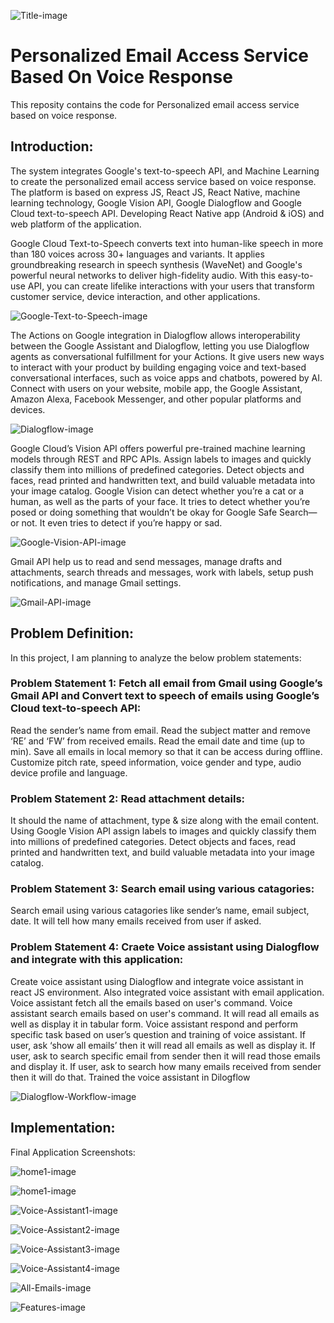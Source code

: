 ![Title-image](https://github.com/nitish1310/Personalized-email-access-service-based-on-voice-response/blob/master/Images/Title-Image.jpg)

# Personalized Email Access Service Based On Voice Response
This reposity contains the code for Personalized email access service based on voice response.

## Introduction:

The system integrates Google's text-to-speech API, and Machine Learning to create the personalized email access service based on voice response. The platform is based on express JS, React JS, React Native, machine learning technology, Google Vision API, Google Dialogflow and Google Cloud text-to-speech API. Developing React Native app (Android & iOS) and web platform of the application.

Google Cloud Text-to-Speech converts text into human-like speech in more than 180 voices across 30+ languages and variants. It applies groundbreaking research in speech synthesis (WaveNet) and Google's powerful neural networks to deliver high-fidelity audio. With this easy-to-use API, you can create lifelike interactions with your users that transform customer service, device interaction, and other applications.

![Google-Text-to-Speech-image](https://github.com/nitish1310/Personalized-email-access-service-based-on-voice-response/blob/master/Images/Google-Text-to-Speech-API.JPG)

The Actions on Google integration in Dialogflow allows interoperability between the Google Assistant and Dialogflow, letting you use Dialogflow agents as conversational fulfillment for your Actions. It give users new ways to interact with your product by building engaging voice and text-based conversational interfaces, such as voice apps and chatbots, powered by AI. Connect with users on your website, mobile app, the Google Assistant, Amazon Alexa, Facebook Messenger, and other popular platforms and devices.

![Dialogflow-image](https://github.com/nitish1310/Personalized-email-access-service-based-on-voice-response/blob/master/Images/Dialogflow.JPG)

Google Cloud’s Vision API offers powerful pre-trained machine learning models through REST and RPC APIs. Assign labels to images and quickly classify them into millions of predefined categories. Detect objects and faces, read printed and handwritten text, and build valuable metadata into your image catalog. Google Vision can detect whether you’re a cat or a human, as well as the parts of your face. It tries to detect whether you’re posed or doing something that wouldn’t be okay for Google Safe Search—or not. It even tries to detect if you’re happy or sad.

![Google-Vision-API-image](https://github.com/nitish1310/Personalized-email-access-service-based-on-voice-response/blob/master/Images/Google-Vision-API.JPG)

Gmail API help us to read and send messages, manage drafts and attachments, search threads and messages, work with labels, setup push notifications, and manage Gmail settings. 

![Gmail-API-image](https://github.com/nitish1310/Personalized-email-access-service-based-on-voice-response/blob/master/Images/Gmail-API.JPG)

## Problem Definition:
In this project, I am planning to analyze the below problem statements:

### Problem Statement 1: Fetch all email from Gmail using Google’s Gmail API and Convert text to speech of emails using Google’s Cloud text-to-speech API:
Read the sender’s name from email. Read the subject matter and remove ‘RE’ and ‘FW’ from received emails. Read the email date and time (up to min). Save all emails in local memory so that it can be access during offline. Customize pitch rate, speed information, voice gender and type, audio device profile and language.

### Problem Statement 2: Read attachment details:
It should the name of attachment, type & size along with the email content. Using Google Vision API assign labels to images and quickly classify them into millions of predefined categories. Detect objects and faces, read printed and handwritten text, and build valuable metadata into your image catalog.

### Problem Statement 3: Search email using various catagories:
Search email using various catagories like sender’s name, email subject, date. It will tell how many emails received from user if asked. 

### Problem Statement 4: Craete Voice assistant using Dialogflow and integrate with this application:
Create voice assistant using Dialogflow and integrate voice assistant in react JS environment. Also integrated voice assistant with email application. Voice assistant fetch all the emails based on user's command. Voice assistant search emails based on user's command.
It will read all emails as well as display it in tabular form. Voice assistant respond and perform specific task based on user’s question and training of voice assistant. If user, ask ‘show all emails’ then it will read all emails as well as display it. If user, ask to search specific email from sender then it will read those emails and display it. If user, ask to search how many emails received from sender then it will do that. Trained the voice assistant in Dilogflow 

![Dialogflow-Workflow-image](https://github.com/nitish1310/Personalized-email-access-service-based-on-voice-response/blob/master/Images/Dialogflow-workflow.jpg)


## Implementation:

Final Application Screenshots:

![home1-image](https://github.com/nitish1310/Personalized-email-access-service-based-on-voice-response/blob/master/Images/home1.JPG)

![home1-image](https://github.com/nitish1310/Personalized-email-access-service-based-on-voice-response/blob/master/Images/home2.JPG)

![Voice-Assistant1-image](https://github.com/nitish1310/Personalized-email-access-service-based-on-voice-response/blob/master/Images/Voice-Assistant1.JPG)

![Voice-Assistant2-image](https://github.com/nitish1310/Personalized-email-access-service-based-on-voice-response/blob/master/Images/Voice-Assistant2.JPG)

![Voice-Assistant3-image](https://github.com/nitish1310/Personalized-email-access-service-based-on-voice-response/blob/master/Images/Voice-Assistant3.JPG)

![Voice-Assistant4-image](https://github.com/nitish1310/Personalized-email-access-service-based-on-voice-response/blob/master/Images/Voice-Assistant4.JPG)

![All-Emails-image](https://github.com/nitish1310/Personalizedemail-access-service-based-on-voice-response/blob/master/Images/All-Emails.JPG)

![Features-image](https://github.com/nitish1310/Personalizedemail-access-service-based-on-voice-response/blob/master/Images/Features.JPG) 



 








